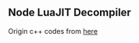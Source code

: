 ## Node LuaJIT Decompiler

Origin c++ codes from [here](https://github.com/marsinator358/luajit-decompiler-v2)
